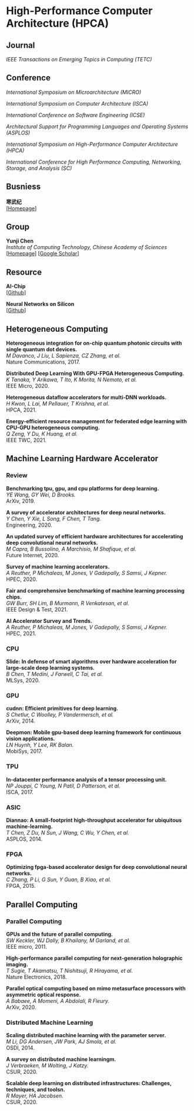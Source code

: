 # High-Performance Computer Architecture (HPCA)

## Journal

*IEEE Transactions on Emerging Topics in Computing (TETC)*<br>

## Conference

*International Symposium on Microarchitecture (MICRO)*<br>

*International Symposium on Computer Architecture (ISCA)*<br>

*International Conference on Software Engineering (ICSE)*<br>

*Architectural Support for Programming Languages and Operating Systems (ASPLOS)*<br>

*International Symposium on High-Performance Computer Architecture (HPCA)*<br>

*International Conference for High Performance Computing, Networking, Storage, and Analysis (SC)*<br>

## Busniess

**寒武纪**<br>
[[Homepage](http://cambricon.com/)]

## Group

**Yunji Chen**<br>
*Institute of Computing Technology, Chinese Academy of Sciences*<br>
[[Homepage](http://novel.ict.ac.cn/ychen/)]
[[Google Scholar](https://scholar.google.com.hk/citations?user=fXeoWugAAAAJ&hl=zh-CN&oi=ao)]

## Resource

**AI-Chip**<br>
[[Github](https://github.com/basicmi/AI-Chip)]

**Neural Networks on Silicon**<br>
[[Github](https://github.com/fengbintu/Neural-Networks-on-Silicon)]

## Heterogeneous Computing

**Heterogeneous integration for on-chip quantum photonic circuits with single quantum dot devices.**<br>
*M Davanco, J Liu, L Sapienza, CZ Zhang, et al.*<br>
Nature Communications, 2017.

**Distributed Deep Learning With GPU-FPGA Heterogeneous Computing.**<br>
*K Tanaka, Y Arikawa, T Ito, K Morita, N Nemoto, et al.*<br>
IEEE Micro, 2020.

**Heterogeneous dataflow accelerators for multi-DNN workloads.**<br>
*H Kwon, L Lai, M Pellauer, T Krishna, et al.*<br>
HPCA, 2021.

**Energy-efficient resource management for federated edge learning with CPU-GPU heterogeneous computing.**<br>
*Q Zeng, Y Du, K Huang, et al.*<br>
IEEE TWC, 2021.

## Machine Learning Hardware Accelerator

### Review

**Benchmarking tpu, gpu, and cpu platforms for deep learning.**<br>
*YE Wang, GY Wei, D Brooks.*<br>
ArXiv, 2019.

**A survey of accelerator architectures for deep neural networks.**<br>
*Y Chen, Y Xie, L Song, F Chen, T Tang.*<br>
Engineering, 2020.

**An updated survey of efficient hardware architectures for accelerating deep convolutional neural networks.**<br>
*M Capra, B Bussolino, A Marchisio, M Shafique, et al.*<br>
Future Internet, 2020.

**Survey of machine learning accelerators.**<br>
*A Reuther, P Michaleas, M Jones, V Gadepally, S Samsi, J Kepner.*<br>
HPEC, 2020.

**Fair and comprehensive benchmarking of machine learning processing chips.**<br>
*GW Burr, SH Lim, B Murmann, R Venkatesan, et al.*<br>
IEEE Design & Test, 2021.

**AI Accelerator Survey and Trends.**<br>
*A Reuther, P Michaleas, M Jones, V Gadepally, S Samsi, J Kepner.*<br>
HPEC, 2021.

### CPU

**Slide: In defense of smart algorithms over hardware acceleration for large-scale deep learning systems.**<br>
*B Chen, T Medini, J Farwell, C Tai, et al.*<br>
MLSys, 2020.

### GPU

**cudnn: Efficient primitives for deep learning.**<br>
*S Chetlur, C Woolley, P Vandermersch, et al.*<br>
ArXiv, 2014.

**Deepmon: Mobile gpu-based deep learning framework for continuous vision applications.**<br>
*LN Huynh, Y Lee, RK Balan.*<br>
MobiSys, 2017.

### TPU

**In-datacenter performance analysis of a tensor processing unit.**<br>
*NP Jouppi, C Young, N Patil, D Patterson, et al.*<br>
ISCA, 2017.

### ASIC
**Diannao: A small-footprint high-throughput accelerator for ubiquitous machine-learning.**<br>
*T Chen, Z Du, N Sun, J Wang, C Wu, Y Chen, et al.*<br>
ASPLOS, 2014.

### FPGA

**Optimizing fpga-based accelerator design for deep convolutional neural networks.**<br>
*C Zhang, P Li, G Sun, Y Guan, B Xiao, et al.*<br>
FPGA, 2015.

## Parallel Computing

### Parallel Computing

**GPUs and the future of parallel computing.**<br>
*SW Keckler, WJ Dally, B Khailany, M Garland, et al.*<br>
IEEE micro, 2011.

**High-performance parallel computing for next-generation holographic imaging.**<br>
*T Sugie, T Akamatsu, T Nishitsuji, R Hirayama, et al.*<br>
Nature Electronics, 2018.

**Parallel optical computing based on mimo metasurface processors with asymmetric optical response.**<br>
*A Babaee, A Momeni, A Abdolali, R Fleury.*<br>
ArXiv, 2020.

### Distributed Machine Learning

**Scaling distributed machine learning with the parameter server.**<br>
*M Li, DG Andersen, JW Park, AJ Smola, et al.*<br>
OSDI, 2014.

**A survey on distributed machine learningm.**<br>
*J Verbraeken, M Wolting, J Katzy.*<br>
CSUR, 2020.

**Scalable deep learning on distributed infrastructures: Challenges, techniques, and toolsn.**<br>
*R Mayer, HA Jacobsen.*<br>
CSUR, 2020.



